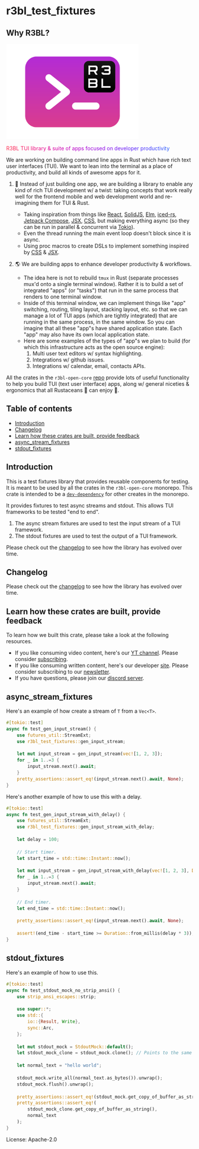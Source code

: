 # r3bl_test_fixtures

## Why R3BL?

<img src="https://raw.githubusercontent.com/r3bl-org/r3bl-open-core/main/r3bl-term.svg?raw=true" height="256px">

<!-- R3BL TUI library & suite of apps focused on developer productivity -->

<span style="color:#FD2F53">R</span><span style="color:#FC2C57">3</span><span style="color:#FB295B">B</span><span style="color:#FA265F">L</span><span style="color:#F92363">
</span><span style="color:#F82067">T</span><span style="color:#F61D6B">U</span><span style="color:#F51A6F">I</span><span style="color:#F31874">
</span><span style="color:#F11678">l</span><span style="color:#EF137C">i</span><span style="color:#ED1180">b</span><span style="color:#EB0F84">r</span><span style="color:#E90D89">a</span><span style="color:#E60B8D">r</span><span style="color:#E40A91">y</span><span style="color:#E10895">
</span><span style="color:#DE0799">&amp;</span><span style="color:#DB069E">
</span><span style="color:#D804A2">s</span><span style="color:#D503A6">u</span><span style="color:#D203AA">i</span><span style="color:#CF02AE">t</span><span style="color:#CB01B2">e</span><span style="color:#C801B6">
</span><span style="color:#C501B9">o</span><span style="color:#C101BD">f</span><span style="color:#BD01C1">
</span><span style="color:#BA01C4">a</span><span style="color:#B601C8">p</span><span style="color:#B201CB">p</span><span style="color:#AE02CF">s</span><span style="color:#AA03D2">
</span><span style="color:#A603D5">f</span><span style="color:#A204D8">o</span><span style="color:#9E06DB">c</span><span style="color:#9A07DE">u</span><span style="color:#9608E1">s</span><span style="color:#910AE3">e</span><span style="color:#8D0BE6">d</span><span style="color:#890DE8">
</span><span style="color:#850FEB">o</span><span style="color:#8111ED">n</span><span style="color:#7C13EF">
</span><span style="color:#7815F1">d</span><span style="color:#7418F3">e</span><span style="color:#701AF5">v</span><span style="color:#6B1DF6">e</span><span style="color:#6720F8">l</span><span style="color:#6322F9">o</span><span style="color:#5F25FA">p</span><span style="color:#5B28FB">e</span><span style="color:#572CFC">r</span><span style="color:#532FFD">
</span><span style="color:#4F32FD">p</span><span style="color:#4B36FE">r</span><span style="color:#4739FE">o</span><span style="color:#443DFE">d</span><span style="color:#4040FE">u</span><span style="color:#3C44FE">c</span><span style="color:#3948FE">t</span><span style="color:#354CFE">i</span><span style="color:#324FFD">v</span><span style="color:#2E53FD">i</span><span style="color:#2B57FC">t</span><span style="color:#285BFB">y</span>

We are working on building command line apps in Rust which have rich text user interfaces (TUI).
We want to lean into the terminal as a place of productivity, and build all kinds of awesome
apps for it.

1. 🔮 Instead of just building one app, we are building a library to enable any kind of rich TUI
   development w/ a twist: taking concepts that work really well for the frontend mobile and web
   development world and re-imagining them for TUI & Rust.

   - Taking inspiration from things like [React](https://react.dev/),
     [SolidJS](https://www.solidjs.com/),
     [Elm](https://guide.elm-lang.org/architecture/),
     [iced-rs](https://docs.rs/iced/latest/iced/), [Jetpack
     Compose](https://developer.android.com/compose),
     [JSX](https://ui.dev/imperative-vs-declarative-programming),
     [CSS](https://www.w3.org/TR/CSS/#css), but making everything async (so they can
     be run in parallel & concurrent via [Tokio](https://crates.io/crates/tokio)).
   - Even the thread running the main event loop doesn't block since it is async.
   - Using proc macros to create DSLs to implement something inspired by
     [CSS](https://www.w3.org/TR/CSS/#css) &
     [JSX](https://ui.dev/imperative-vs-declarative-programming).

2. 🌎 We are building apps to enhance developer productivity & workflows.

   - The idea here is not to rebuild `tmux` in Rust (separate processes mux'd onto a
     single terminal window). Rather it is to build a set of integrated "apps" (or
     "tasks") that run in the same process that renders to one terminal window.
   - Inside of this terminal window, we can implement things like "app" switching,
     routing, tiling layout, stacking layout, etc. so that we can manage a lot of TUI
     apps (which are tightly integrated) that are running in the same process, in the
     same window. So you can imagine that all these "app"s have shared application
     state. Each "app" may also have its own local application state.
   - Here are some examples of the types of "app"s we plan to build (for which this
     infrastructure acts as the open source engine):
     1. Multi user text editors w/ syntax highlighting.
     2. Integrations w/ github issues.
     3. Integrations w/ calendar, email, contacts APIs.

All the crates in the `r3bl-open-core`
[repo](https://github.com/r3bl-org/r3bl-open-core/) provide lots of useful
functionality to help you build TUI (text user interface) apps, along w/ general
niceties & ergonomics that all Rustaceans 🦀 can enjoy 🎉.

## Table of contents

<!-- TOC -->

- [Introduction](#introduction)
- [Changelog](#changelog)
- [Learn how these crates are built, provide feedback](#learn-how-these-crates-are-built-provide-feedback)
- [async_stream_fixtures](#async_stream_fixtures)
- [stdout_fixtures](#stdout_fixtures)

<!-- /TOC -->

## Introduction
<a id="markdown-introduction" name="introduction"></a>

This is a test fixtures library that provides reusable components for testing. It is
meant to be used by all the crates in the `r3bl-open-core` monorepo. This crate is
intended to be a
[`dev-dependency`](https://doc.rust-lang.org/cargo/reference/specifying-dependencies.html#dev-dependencies)
for other creates in the monorepo.

It provides fixtures to test async streams and stdout. This allows TUI frameworks to
be tested "end to end".
1. The async stream fixtures are used to test the input stream of a TUI framework.
2. The stdout fixtures are used to test the output of a TUI framework.

Please check out the
[changelog](https://github.com/r3bl-org/r3bl-open-core/blob/main/CHANGELOG.md#r3bl_test_fixtures)
to see how the library has evolved over time.

## Changelog
<a id="markdown-changelog" name="changelog"></a>

Please check out the
[changelog](https://github.com/r3bl-org/r3bl-open-core/blob/main/CHANGELOG.md#r3bl_test_fixtures) to
see how the library has evolved over time.

## Learn how these crates are built, provide feedback
<a id="markdown-learn-how-these-crates-are-built-provide-feedback" name="learn-how-these-crates-are-built-provide-feedback"></a>

To learn how we built this crate, please take a look at the following resources.
- If you like consuming video content, here's our [YT channel](https://www.youtube.com/@developerlifecom). Please consider [subscribing](https://www.youtube.com/channel/CHANNEL_ID?sub_confirmation=1).
- If you like consuming written content, here's our developer [site](https://developerlife.com/). Please consider subscribing to our [newsletter](https://developerlife.com/subscribe.html).
- If you have questions, please join our [discord server](https://discord.gg/8M2ePAevaM).

## async_stream_fixtures
<a id="markdown-async_stream_fixtures" name="async_stream_fixtures"></a>

Here's an example of how create a stream of `T` from a `Vec<T>`.

```rust
#[tokio::test]
async fn test_gen_input_stream() {
    use futures_util::StreamExt;
    use r3bl_test_fixtures::gen_input_stream;

    let mut input_stream = gen_input_stream(vec![1, 2, 3]);
    for _ in 1..=3 {
        input_stream.next().await;
    }
    pretty_assertions::assert_eq!(input_stream.next().await, None);
}
```

Here's another example of how to use this with a delay.

```rust
#[tokio::test]
async fn test_gen_input_stream_with_delay() {
    use futures_util::StreamExt;
    use r3bl_test_fixtures::gen_input_stream_with_delay;

    let delay = 100;

    // Start timer.
    let start_time = std::time::Instant::now();

    let mut input_stream = gen_input_stream_with_delay(vec![1, 2, 3], Duration::from_millis(delay));
    for _ in 1..=3 {
        input_stream.next().await;
    }

    // End timer.
    let end_time = std::time::Instant::now();

    pretty_assertions::assert_eq!(input_stream.next().await, None);

    assert!(end_time - start_time >= Duration::from_millis(delay * 3));
}
```

## stdout_fixtures
<a id="markdown-stdout_fixtures" name="stdout_fixtures"></a>

Here's an example of how to use this.

```rust
#[tokio::test]
async fn test_stdout_mock_no_strip_ansi() {
    use strip_ansi_escapes::strip;

    use super::*;
    use std::{
        io::{Result, Write},
        sync::Arc,
    };

    let mut stdout_mock = StdoutMock::default();
    let stdout_mock_clone = stdout_mock.clone(); // Points to the same inner value as `stdout_mock`.

    let normal_text = "hello world";

    stdout_mock.write_all(normal_text.as_bytes()).unwrap();
    stdout_mock.flush().unwrap();

    pretty_assertions::assert_eq!(stdout_mock.get_copy_of_buffer_as_string(), normal_text);
    pretty_assertions::assert_eq!(
        stdout_mock_clone.get_copy_of_buffer_as_string(),
        normal_text
    );
}
```

License: Apache-2.0
